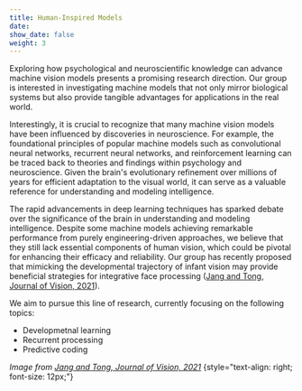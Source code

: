 ```yaml
---
title: Human-Inspired Models
date: 
show_date: false
weight: 3
---
```


Exploring how psychological and neuroscientific knowledge can advance machine vision models presents a promising research direction. Our group is interested in investigating machine models that not only mirror biological systems but also provide tangible advantages for applications in the real world.

<!--more-->

Interestingly, it is crucial to recognize that many machine vision models have been influenced by discoveries in neuroscience. For example, the foundational principles of popular machine models such as convolutional neural networks, recurrent neural networks, and reinforcement learning can be traced back to theories and findings within psychology and neuroscience. Given the brain's evolutionary refinement over millions of years for efficient adaptation to the visual world, it can serve as a valuable reference for understanding and modeling intelligence.

The rapid advancements in deep learning techniques has sparked debate over the significance of the brain in understanding and modeling intelligence. Despite some machine models achieving remarkable performance from purely engineering-driven approaches, we believe that they still lack essential components of human vision, which could be pivotal for enhancing their efficacy and reliability. Our group has recently proposed that mimicking the developmental trajectory of infant vision may provide beneficial strategies for integrative face processing ([Jang and Tong, Journal of Vision, 2021](https://doi.org/10.1167/jov.21.12.6)).

We aim to pursue this line of research, currently focusing on the following topics:

- Developmetnal learning
- Recurrent processing
- Predictive coding

_Image from [Jang and Tong, Journal of Vision, 2021](https://doi.org/10.1167/jov.21.12.6)_
{style="text-align: right; font-size: 12px;"}